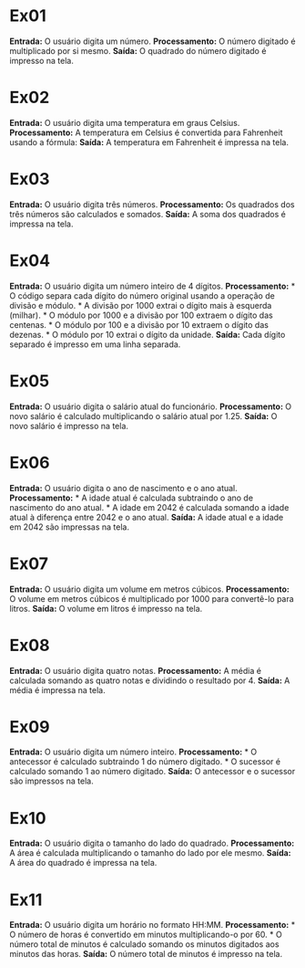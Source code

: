 # Ex01

**Entrada:** O usuário digita um número.
**Processamento:** O número digitado é multiplicado por si mesmo.
**Saída:** O quadrado do número digitado é impresso na tela.

# Ex02

**Entrada:** O usuário digita uma temperatura em graus Celsius.
**Processamento:** A temperatura em Celsius é convertida para Fahrenheit usando a fórmula:
**Saída:** A temperatura em Fahrenheit é impressa na tela.

# Ex03

**Entrada:** O usuário digita três números.
**Processamento:** Os quadrados dos três números são calculados e somados.
**Saída:** A soma dos quadrados é impressa na tela.

# Ex04

**Entrada:** O usuário digita um número inteiro de 4 dígitos.
**Processamento:**
    * O código separa cada dígito do número original usando a operação de divisão e módulo.
    * A divisão por 1000 extrai o dígito mais à esquerda (milhar).
    * O módulo por 1000 e a divisão por 100 extraem o dígito das centenas.
    * O módulo por 100 e a divisão por 10 extraem o dígito das dezenas.
    * O módulo por 10 extrai o dígito da unidade.
**Saída:** Cada dígito separado é impresso em uma linha separada.

# Ex05

 **Entrada:** O usuário digita o salário atual do funcionário.
 **Processamento:** O novo salário é calculado multiplicando o salário atual por 1.25.
 **Saída:** O novo salário é impresso na tela.

# Ex06

 **Entrada:** O usuário digita o ano de nascimento e o ano atual.
 **Processamento:**
    * A idade atual é calculada subtraindo o ano de nascimento do ano atual.
    * A idade em 2042 é calculada somando a idade atual à diferença entre 2042 e o ano atual.
 **Saída:** A idade atual e a idade em 2042 são impressas na tela.

# Ex07

**Entrada:** O usuário digita um volume em metros cúbicos.
**Processamento:** O volume em metros cúbicos é multiplicado por 1000 para convertê-lo para litros.
**Saída:** O volume em litros é impresso na tela.

# Ex08

**Entrada:** O usuário digita quatro notas.
**Processamento:** A média é calculada somando as quatro notas e dividindo o resultado por 4.
**Saída:** A média é impressa na tela.

# Ex09

**Entrada:** O usuário digita um número inteiro.
**Processamento:**
    * O antecessor é calculado subtraindo 1 do número digitado.
    * O sucessor é calculado somando 1 ao número digitado.
**Saída:** O antecessor e o sucessor são impressos na tela.

# Ex10

**Entrada:** O usuário digita o tamanho do lado do quadrado.
**Processamento:** A área é calculada multiplicando o tamanho do lado por ele mesmo.
**Saída:** A área do quadrado é impressa na tela.

# Ex11

**Entrada:** O usuário digita um horário no formato HH:MM.
**Processamento:**
    * O número de horas é convertido em minutos multiplicando-o por 60.
    * O número total de minutos é calculado somando os minutos digitados aos minutos das horas.
**Saída:** O número total de minutos é impresso na tela.